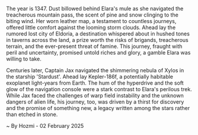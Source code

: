 
The year is 1347.  Dust billowed behind Elara's mule as she navigated the treacherous mountain pass, the scent of pine and snow clinging to the biting wind.  Her worn leather map, a testament to countless journeys, offered little comfort against the looming storm clouds.  Ahead lay the rumored lost city of Eldoria, a destination whispered about in hushed tones in taverns across the land, a prize worth the risks of brigands, treacherous terrain, and the ever-present threat of famine. This journey, fraught with peril and uncertainty, promised untold riches and glory, a gamble Elara was willing to take.

Centuries later, Captain Jax navigated the shimmering nebula of Xylos in the starship 'Stardust'.  Ahead lay Kepler-186f, a potentially habitable exoplanet light-years from Earth.  The hum of the hyperdrive and the soft glow of the navigation console were a stark contrast to Elara's perilous trek.  While Jax faced the challenges of warp field instability and the unknown dangers of alien life, his journey, too, was driven by a thirst for discovery and the promise of something new, a legacy written among the stars rather than etched in stone.

~ By Hozmi - 02 February 2025
